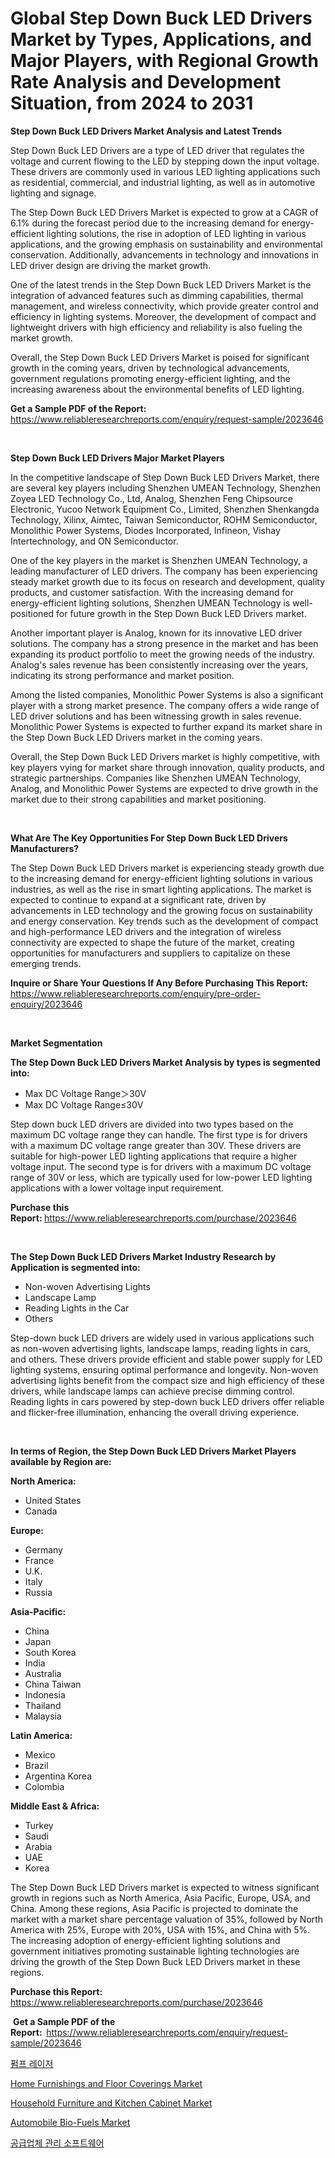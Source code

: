 <p><h1>Global Step Down Buck LED Drivers Market by Types, Applications, and Major Players, with Regional Growth Rate Analysis and Development Situation, from 2024 to 2031</h1></p><p><strong>Step Down Buck LED Drivers Market Analysis and Latest Trends</strong></p>
<p><p>Step Down Buck LED Drivers are a type of LED driver that regulates the voltage and current flowing to the LED by stepping down the input voltage. These drivers are commonly used in various LED lighting applications such as residential, commercial, and industrial lighting, as well as in automotive lighting and signage.</p><p>The Step Down Buck LED Drivers Market is expected to grow at a CAGR of 6.1% during the forecast period due to the increasing demand for energy-efficient lighting solutions, the rise in adoption of LED lighting in various applications, and the growing emphasis on sustainability and environmental conservation. Additionally, advancements in technology and innovations in LED driver design are driving the market growth.</p><p>One of the latest trends in the Step Down Buck LED Drivers Market is the integration of advanced features such as dimming capabilities, thermal management, and wireless connectivity, which provide greater control and efficiency in lighting systems. Moreover, the development of compact and lightweight drivers with high efficiency and reliability is also fueling the market growth.</p><p>Overall, the Step Down Buck LED Drivers Market is poised for significant growth in the coming years, driven by technological advancements, government regulations promoting energy-efficient lighting, and the increasing awareness about the environmental benefits of LED lighting.</p></p>
<p><strong>Get a Sample PDF of the Report:&nbsp;</strong> <a href="https://www.reliableresearchreports.com/enquiry/request-sample/2023646">https://www.reliableresearchreports.com/enquiry/request-sample/2023646</a></p>
<p>&nbsp;</p>
<p><strong>Step Down Buck LED Drivers Major Market Players</strong></p>
<p><p>In the competitive landscape of Step Down Buck LED Drivers Market, there are several key players including Shenzhen UMEAN Technology, Shenzhen Zoyea LED Technology Co., Ltd, Analog, Shenzhen Feng Chipsource Electronic, Yucoo Network Equipment Co., Limited, Shenzhen Shenkangda Technology, Xilinx, Aimtec, Taiwan Semiconductor, ROHM Semiconductor, Monolithic Power Systems, Diodes Incorporated, Infineon, Vishay Intertechnology, and ON Semiconductor.</p><p>One of the key players in the market is Shenzhen UMEAN Technology, a leading manufacturer of LED drivers. The company has been experiencing steady market growth due to its focus on research and development, quality products, and customer satisfaction. With the increasing demand for energy-efficient lighting solutions, Shenzhen UMEAN Technology is well-positioned for future growth in the Step Down Buck LED Drivers market.</p><p>Another important player is Analog, known for its innovative LED driver solutions. The company has a strong presence in the market and has been expanding its product portfolio to meet the growing needs of the industry. Analog's sales revenue has been consistently increasing over the years, indicating its strong performance and market position.</p><p>Among the listed companies, Monolithic Power Systems is also a significant player with a strong market presence. The company offers a wide range of LED driver solutions and has been witnessing growth in sales revenue. Monolithic Power Systems is expected to further expand its market share in the Step Down Buck LED Drivers market in the coming years.</p><p>Overall, the Step Down Buck LED Drivers market is highly competitive, with key players vying for market share through innovation, quality products, and strategic partnerships. Companies like Shenzhen UMEAN Technology, Analog, and Monolithic Power Systems are expected to drive growth in the market due to their strong capabilities and market positioning.</p></p>
<p>&nbsp;</p>
<p><strong>What Are The Key Opportunities For Step Down Buck LED Drivers Manufacturers?</strong></p>
<p><p>The Step Down Buck LED Drivers market is experiencing steady growth due to the increasing demand for energy-efficient lighting solutions in various industries, as well as the rise in smart lighting applications. The market is expected to continue to expand at a significant rate, driven by advancements in LED technology and the growing focus on sustainability and energy conservation. Key trends such as the development of compact and high-performance LED drivers and the integration of wireless connectivity are expected to shape the future of the market, creating opportunities for manufacturers and suppliers to capitalize on these emerging trends.</p></p>
<p><strong>Inquire or Share Your Questions If Any Before Purchasing This Report:</strong> <a href="https://www.reliableresearchreports.com/enquiry/pre-order-enquiry/2023646">https://www.reliableresearchreports.com/enquiry/pre-order-enquiry/2023646</a></p>
<p>&nbsp;</p>
<p><strong>Market Segmentation</strong></p>
<p><strong>The Step Down Buck LED Drivers Market Analysis by types is segmented into:</strong></p>
<p><ul><li>Max DC Voltage Range＞30V</li><li>Max DC Voltage Range≤30V</li></ul></p>
<p><p>Step down buck LED drivers are divided into two types based on the maximum DC voltage range they can handle. The first type is for drivers with a maximum DC voltage range greater than 30V. These drivers are suitable for high-power LED lighting applications that require a higher voltage input. The second type is for drivers with a maximum DC voltage range of 30V or less, which are typically used for low-power LED lighting applications with a lower voltage input requirement.</p></p>
<p><strong>Purchase this Report:&nbsp;</strong><a href="https://www.reliableresearchreports.com/purchase/2023646">https://www.reliableresearchreports.com/purchase/2023646</a></p>
<p>&nbsp;</p>
<p><strong>The Step Down Buck LED Drivers Market Industry Research by Application is segmented into:</strong></p>
<p><ul><li>Non-woven Advertising Lights</li><li>Landscape Lamp</li><li>Reading Lights in the Car</li><li>Others</li></ul></p>
<p><p>Step-down buck LED drivers are widely used in various applications such as non-woven advertising lights, landscape lamps, reading lights in cars, and others. These drivers provide efficient and stable power supply for LED lighting systems, ensuring optimal performance and longevity. Non-woven advertising lights benefit from the compact size and high efficiency of these drivers, while landscape lamps can achieve precise dimming control. Reading lights in cars powered by step-down buck LED drivers offer reliable and flicker-free illumination, enhancing the overall driving experience.</p></p>
<p>&nbsp;</p>
<p><strong>In terms of Region, the Step Down Buck LED Drivers Market Players available by Region are:</strong></p>
<p>
    <p> <strong> North America: </strong>
        <ul>
            <li>United States</li>
            <li>Canada</li>
        </ul>
        </p> 
    <p> <strong> Europe: </strong>
        <ul>
            <li>Germany</li>
            <li>France</li>
            <li>U.K.</li>
            <li>Italy</li>
            <li>Russia</li>
        </ul>
        </p> 
    <p> <strong> Asia-Pacific: </strong>
        <ul>
            <li>China</li>
            <li>Japan</li>
            <li>South Korea</li>
            <li>India</li>
            <li>Australia</li>
            <li>China Taiwan</li>
            <li>Indonesia</li>
            <li>Thailand</li>
            <li>Malaysia</li>
        </ul>
        </p> 
    <p> <strong> Latin America: </strong>
        <ul>
            <li>Mexico</li>
            <li>Brazil</li>
            <li>Argentina Korea</li>
            <li>Colombia</li>
        </ul>
        </p> 
    <p> <strong> Middle East & Africa: </strong>
        <ul>
            <li>Turkey</li>
            <li>Saudi</li>
            <li>Arabia</li>
            <li>UAE</li>
            <li>Korea</li>
        </ul>
    </p>
    </p>
<p><p>The Step Down Buck LED Drivers market is expected to witness significant growth in regions such as North America, Asia Pacific, Europe, USA, and China. Among these regions, Asia Pacific is projected to dominate the market with a market share percentage valuation of 35%, followed by North America with 25%, Europe with 20%, USA with 15%, and China with 5%. The increasing adoption of energy-efficient lighting solutions and government initiatives promoting sustainable lighting technologies are driving the growth of the Step Down Buck LED Drivers market in these regions.</p></p>
<p><strong>Purchase this Report: </strong><a href="https://www.reliableresearchreports.com/purchase/2023646">https://www.reliableresearchreports.com/purchase/2023646</a></p>
<p>&nbsp;<strong>Get a Sample PDF of the Report:&nbsp;&nbsp;</strong><a href="https://www.reliableresearchreports.com/enquiry/request-sample/2023646">https://www.reliableresearchreports.com/enquiry/request-sample/2023646</a></p>
<p><strong></strong></p>
<p><p><a href="https://medium.com/@donovanvioliy49qi80cb1qtv/%ED%8E%8C%ED%94%84-%EB%A0%88%EC%9D%B4%EC%A0%80-%EC%8B%9C%EC%9E%A5-%EC%A0%84%EB%A7%9D-%EC%82%B0%EC%97%85-%EA%B0%9C%EC%9A%94-%EB%B0%8F-%EC%98%88%EC%B8%A1-2024-2031-b23930e2e7f5">펌프 레이저</a></p><p><a href="https://view.publitas.com/reportprime-1/home-furnishings-and-floor-coverings-market-size-growing-and-forecasted-for-period-from-2024-2031-and-provides-complete-market-analysis-of-this-market/">Home Furnishings and Floor Coverings Market</a></p><p><a href="https://view.publitas.com/reportprime-1/household-furniture-and-kitchen-cabinet-market-a-comprehensive-report-of-its-market-share-growth-trends-2024-2031/">Household Furniture and Kitchen Cabinet Market</a></p><p><a href="https://zircon-bluebell-299.notion.site/Automobile-Bio-Fuels-Market-Size-Share-Trends-Analysis-Report-By-Application-Regional-Outlook-C-4ad89470151641cda9081a04de86fb1e">Automobile Bio-Fuels Market</a></p><p><a href="https://medium.com/@robandloriedavis/%EA%B3%B5%EA%B8%89%EC%97%85%EC%B2%B4-%EA%B4%80%EB%A6%AC-%EC%86%8C%ED%94%84%ED%8A%B8%EC%9B%A8%EC%96%B4-%EC%8B%9C%EC%9E%A5-%EA%B7%9C%EB%AA%A8-%EC%8B%9C%EC%9E%A5-%EC%A0%84%EB%A7%9D-%EB%B0%8F-%EC%8B%9C%EC%9E%A5-%EC%98%88%EC%B8%A1-2024%EC%97%90%EC%84%9C-2031%EB%85%84-c857b20659b5">공급업체 관리 소프트웨어</a></p></p>